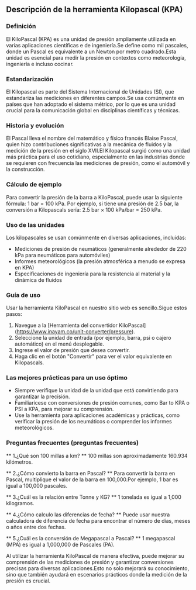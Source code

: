 ## Descripción de la herramienta Kilopascal (KPA)

### Definición
El KiloPascal (KPA) es una unidad de presión ampliamente utilizada en varias aplicaciones científicas e de ingeniería.Se define como mil pascales, donde un Pascal es equivalente a un Newton por metro cuadrado.Esta unidad es esencial para medir la presión en contextos como meteorología, ingeniería e incluso cocinar.

### Estandarización
El Kilopascal es parte del Sistema Internacional de Unidades (SI), que estandariza las mediciones en diferentes campos.Se usa comúnmente en países que han adoptado el sistema métrico, por lo que es una unidad crucial para la comunicación global en disciplinas científicas y técnicas.

### Historia y evolución
El Pascal lleva el nombre del matemático y físico francés Blaise Pascal, quien hizo contribuciones significativas a la mecánica de fluidos y la medición de la presión en el siglo XVII.El Kilopascal surgió como una unidad más práctica para el uso cotidiano, especialmente en las industrias donde se requieren con frecuencia las mediciones de presión, como el automóvil y la construcción.

### Cálculo de ejemplo
Para convertir la presión de la barra a KiloPascal, puede usar la siguiente fórmula:
1 bar = 100 kPa.
Por ejemplo, si tiene una presión de 2.5 bar, la conversión a Kilopascals sería:
2.5 bar × 100 kPa/bar = 250 kPa.

### Uso de las unidades
Los kilopascales se usan comúnmente en diversas aplicaciones, incluidas:
- Mediciones de presión de neumáticos (generalmente alrededor de 220 kPa para neumáticos para automóviles)
- Informes meteorológicos (la presión atmosférica a menudo se expresa en KPA)
- Especificaciones de ingeniería para la resistencia al material y la dinámica de fluidos

### Guía de uso
Usar la herramienta KiloPascal en nuestro sitio web es sencillo.Sigue estos pasos:
1. Navegue a la [Herramienta del convertidor KiloPascal] (https://www.inayam.co/unit-converter/pressure).
2. Seleccione la unidad de entrada (por ejemplo, barra, psi o cajero automático) en el menú desplegable.
3. Ingrese el valor de presión que desea convertir.
4. Haga clic en el botón "Convertir" para ver el valor equivalente en Kilopascals.

### Las mejores prácticas para un uso óptimo
- Siempre verifique la unidad de la unidad que está convirtiendo para garantizar la precisión.
- Familiarícese con conversiones de presión comunes, como Bar to KPA o PSI a KPA, para mejorar su comprensión.
- Use la herramienta para aplicaciones académicas y prácticas, como verificar la presión de los neumáticos o comprender los informes meteorológicos.

### Preguntas frecuentes (preguntas frecuentes)

** 1.¿Qué son 100 millas a km? **
100 millas son aproximadamente 160.934 kilómetros.

** 2.¿Cómo convierto la barra en Pascal? **
Para convertir la barra en Pascal, multiplique el valor de la barra en 100,000.Por ejemplo, 1 bar es igual a 100,000 pascales.

** 3.¿Cuál es la relación entre Tonne y KG? **
1 tonelada es igual a 1,000 kilogramos.

** 4.¿Cómo calculo las diferencias de fecha? **
Puede usar nuestra calculadora de diferencia de fecha para encontrar el número de días, meses o años entre dos fechas.

** 5.¿Cuál es la conversión de Megapascal a Pascal? **
1 megapascal (MPA) es igual a 1,000,000 de Pascales (PA).

Al utilizar la herramienta KiloPascal de manera efectiva, puede mejorar su comprensión de las mediciones de presión y garantizar conversiones precisas para diversas aplicaciones.Esto no solo mejorará su conocimiento, sino que también ayudará en escenarios prácticos donde la medición de la presión es crucial.